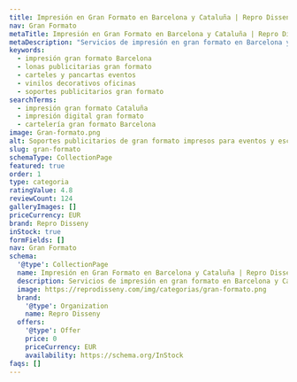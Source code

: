 ```yaml
---
title: Impresión en Gran Formato en Barcelona y Cataluña | Repro Disseny
nav: Gran Formato
metaTitle: Impresión en Gran Formato en Barcelona y Cataluña | Repro Disseny
metaDescription: "Servicios de impresión en gran formato en Barcelona y Cataluña: lonas publicitarias, carteles, vinilos decorativos y más. Calidad premium y producción local."
keywords:
  - impresión gran formato Barcelona
  - lonas publicitarias gran formato
  - carteles y pancartas eventos
  - vinilos decorativos oficinas
  - soportes publicitarios gran formato
searchTerms:
  - impresión gran formato Cataluña
  - impresión digital gran formato
  - cartelería gran formato Barcelona
image: Gran-formato.png
alt: Soportes publicitarios de gran formato impresos para eventos y escaparates en Cataluña
slug: gran-formato
schemaType: CollectionPage
featured: true
order: 1
type: categoria
ratingValue: 4.8
reviewCount: 124
galleryImages: []
priceCurrency: EUR
brand: Repro Disseny
inStock: true
formFields: []
nav: Gran Formato
schema:
  '@type': CollectionPage
  name: Impresión en Gran Formato en Barcelona y Cataluña | Repro Disseny
  description: Servicios de impresión en gran formato en Barcelona y Cataluña: lonas publicitarias, carteles, vinilos decorativos y más. Calidad premium y producción local.
  image: https://reprodisseny.com/img/categorias/gran-formato.png
  brand:
    '@type': Organization
    name: Repro Disseny
  offers:
    '@type': Offer
    price: 0
    priceCurrency: EUR
    availability: https://schema.org/InStock
faqs: []
---
```

